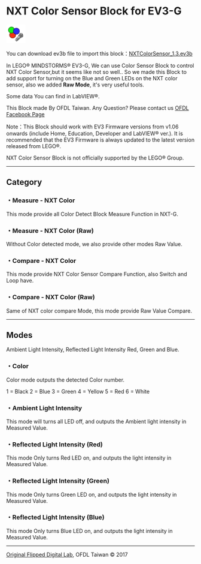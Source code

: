 NXT Color Sensor Block for EV3-G
================================

![](https://github.com/a10036gt/EV3-NXT-Color-Block/raw/master/help/en-GB/NXTColor.png)

You can download ev3b file to import this block：[NXTColorSensor_1.3.ev3b](https://github.com/a10036gt/EV3-NXT-Color-Block/releases/download/v1.3/NXTColorSensor_1.3.ev3b)

In LEGO® MINDSTORMS® EV3-G, We can use Color Sensor Block to control NXT Color Sensor,but it seems like not so well..
So we made this Block to add support for turning on the Blue and Green LEDs on the NXT color sensor, also we added **Raw Mode**, it's very useful tools.

Some data You can find in LabVIEW®.

This Block made By OFDL Taiwan. Any Question? Please contact us [OFDL Facebook Page](https://www.facebook.com/cljhofdl)

Note：This Block should work with EV3 Firmware versions from v1.06 onwards (include Home, Education, Developer and LabVIEW® ver.).
It is recommended that the EV3 Firmware is always updated to the latest version released from LEGO®.

NXT Color Sensor Block is not officially supported by the LEGO® Group.

* * * * *

Category
--------

### ・Measure - NXT Color

This mode provide all Color Detect Block Measure Function in NXT-G.

### ・Measure - NXT Color (Raw)

Without Color detected mode, we also provide other modes Raw Value.

### ・Compare - NXT Color

This mode provide NXT Color Sensor Compare Function, also Switch and Loop have.

### ・Compare - NXT Color (Raw)

Same of NXT color compare Mode, this mode provide Raw Value Compare.

* * * * *

Modes
-----

Ambient Light Intensity, Reflected Light Intensity Red, Green and Blue.

### ・Color

Color mode outputs the detected Color number.

1 = Black
 2 = Blue
 3 = Green
 4 = Yellow
 5 = Red
 6 = White

### ・Ambient Light Intensity

This mode will turns all LED off, and outputs the Ambient light intensity in Measured Value.

### ・Reflected Light Intensity (Red)

This mode Only turns Red LED on, and outputs the light intensity in Measured Value.

### ・Reflected Light Intensity (Green)

This mode Only turns Green LED on, and outputs the light intensity in Measured Value.

### ・Reflected Light Intensity (Blue)

This mode Only turns Blue LED on, and outputs the light intensity in Measured Value.

* * * * *

[Original Flipped Digital Lab](https://www.facebook.com/cljhofdl), OFDL Taiwan © 2017
